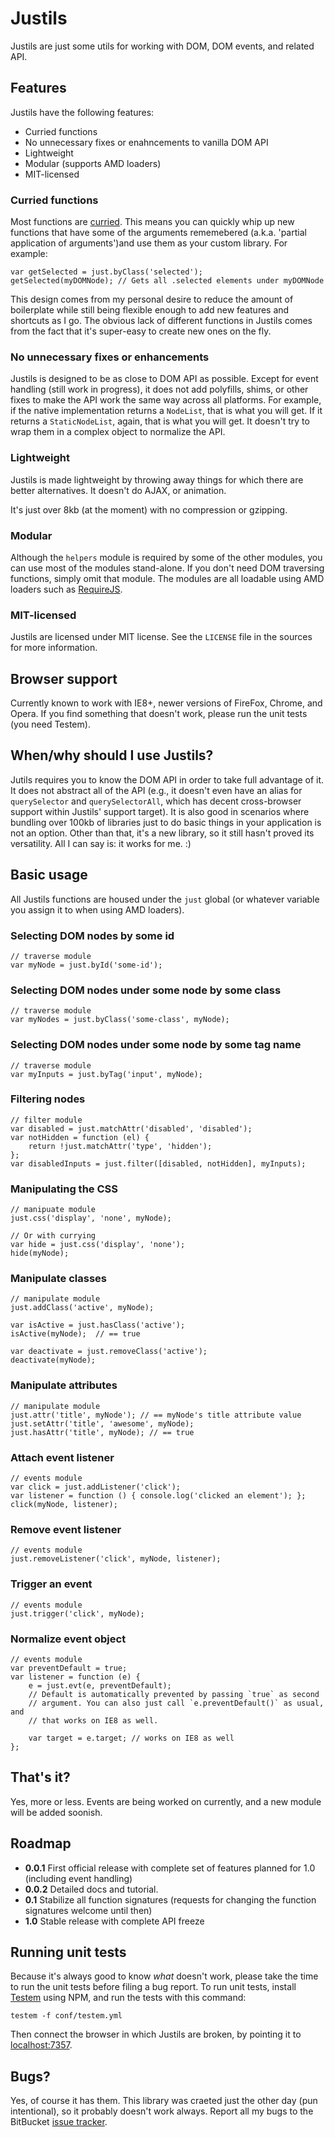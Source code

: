 # Justils

Justils are just some utils for working with DOM, DOM events, and related API.

## Features

Justils have the following features:

 + Curried functions
 + No unnecessary fixes or enahncements to vanilla DOM API
 + Lightweight
 + Modular (supports AMD loaders)
 + MIT-licensed

### Curried functions

Most functions are [curried](http://en.wikipedia.org/wiki/Currying). This means
you can quickly whip up new functions that have some of the arguments
rememebered (a.k.a. 'partial application of arguments')and use them as your
custom library. For example:

    var getSelected = just.byClass('selected');
    getSelected(myDOMNode); // Gets all .selected elements under myDOMNode

This design comes from my personal desire to reduce the amount of boilerplate
while still being flexible enough to add new features and shortcuts as I go.
The obvious lack of different functions in Justils comes from the fact that
it's super-easy to create new ones on the fly.

### No unnecessary fixes or enhancements

Justils is designed to be as close to DOM API as possible. Except for event
handling (still work in progress), it does not add polyfills, shims, or other
fixes to make the API work the same way across all platforms. For example, if
the native implementation returns a `NodeList`, that is what you will get. If 
it returns a `StaticNodeList`, again, that is what you will get. It
doesn't try to wrap them in a complex object to normalize the API.

### Lightweight

Justils is made lightweight by throwing away things for which there are better
alternatives. It doesn't do AJAX, or animation.

It's just over 8kb (at the moment) with no compression or gzipping.

### Modular

Although the `helpers` module is required by some of the other modules, you can
use most of the modules stand-alone. If you don't need DOM traversing
functions, simply omit that module. The modules are all loadable using AMD
loaders such as [RequireJS](http://requirejs.org/).

### MIT-licensed

Justils are licensed under MIT license. See the `LICENSE` file in the sources
for more information.

## Browser support

Currently known to work with IE8+, newer versions of FireFox, Chrome, and
Opera. If you find something that doesn't work, please run the unit tests (you
need Testem).

## When/why should I use Justils?

Jutils requires you to know the DOM API in order to take full advantage of it.
It does not abstract all of the API (e.g., it doesn't even have an alias for
`querySelector` and `querySelectorAll`, which has decent cross-browser support
within Justils' support target). It is also good in scenarios where bundling
over 100kb of libraries just to do basic things in your application is not an 
option. Other than that, it's a new library, so it still hasn't proved its
versatility. All I can say is: it works for me. :)

## Basic usage

All Justils functions are housed under the `just` global (or whatever variable
you assign it to when using AMD loaders).

### Selecting DOM nodes by some id

    // traverse module
    var myNode = just.byId('some-id');

### Selecting DOM nodes under some node by some class

    // traverse module
    var myNodes = just.byClass('some-class', myNode);

### Selecting DOM nodes under some node by some tag name

    // traverse module
    var myInputs = just.byTag('input', myNode);

### Filtering nodes

    // filter module
    var disabled = just.matchAttr('disabled', 'disabled');
    var notHidden = function (el) {
        return !just.matchAttr('type', 'hidden');
    };
    var disabledInputs = just.filter([disabled, notHidden], myInputs);

### Manipulating the CSS

    // manipuate module
    just.css('display', 'none', myNode);

    // Or with currying
    var hide = just.css('display', 'none');
    hide(myNode);

### Manipulate classes

    // manipulate module
    just.addClass('active', myNode);
    
    var isActive = just.hasClass('active');
    isActive(myNode);  // == true

    var deactivate = just.removeClass('active');
    deactivate(myNode);

### Manipulate attributes

    // manipulate module
    just.attr('title', myNode'); // == myNode's title attribute value
    just.setAttr('title', 'awesome', myNode);
    just.hasAttr('title', myNode); // == true

### Attach event listener

    // events module
    var click = just.addListener('click');
    var listener = function () { console.log('clicked an element'); };
    click(myNode, listener);

### Remove event listener

    // events module
    just.removeListener('click', myNode, listener);

### Trigger an event

    // events module
    just.trigger('click', myNode);

### Normalize event object

    // events module
    var preventDefault = true;
    var listener = function (e) {
        e = just.evt(e, preventDefault);
        // Default is automatically prevented by passing `true` as second
        // argument. You can also just call `e.preventDefault()` as usual, and
        // that works on IE8 as well.

        var target = e.target; // works on IE8 as well
    };

## That's it?

Yes, more or less. Events are being worked on currently, and a new module will
be added soonish.

## Roadmap

 + **0.0.1** First official release with complete set of features planned for
   1.0 (including event handling)
 + **0.0.2** Detailed docs and tutorial.
 + **0.1** Stabilize all function signatures (requests for changing the
   function signatures welcome until then)
 + **1.0** Stable release with complete API freeze

## Running unit tests

Because it's always good to know _what_ doesn't work, please take the time to
run the unit tests before filing a bug report. To run unit tests, install
[Testem](https://npmjs.org/package/testem) using NPM, and run the tests with
this command:

    testem -f conf/testem.yml

Then connect the browser in which Justils are broken, by pointing it to
[localhost:7357](http://localhost:7537/).

## Bugs?

Yes, of course it has them. This library was craeted just the other day (pun
intentional), so it probably doesn't work always. Report all my bugs to the
BitBucket [issue tracker](https://bitbucket.org/brankovukelic/justils/issues).
